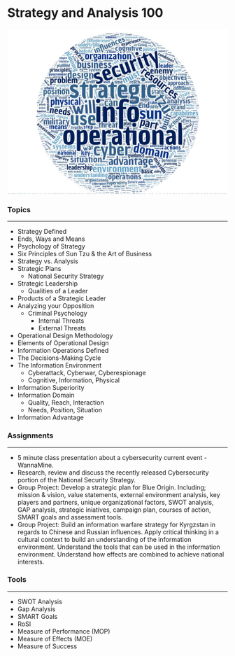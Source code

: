 # Strategy and Analysis 100

![alt text](../images/str100wc.jpg "Aggregated From Lesson Files")


### Topics
------

* Strategy Defined
* Ends, Ways and Means
* Psychology of Strategy
* Six Principles of Sun Tzu & the Art of Business
* Strategy vs. Analysis
* Strategic Plans
    * National Security Strategy
* Strategic Leadership
    * Qualities of a Leader
* Products of a Strategic Leader
* Analyzing your Opposition
    * Criminal Psychology
        * Internal Threats
        * External Threats
* Operational Design Methodology
* Elements of Operational Design
* Information Operations Defined
* The Decisions-Making Cycle
* The Information Environment
    * Cyberattack, Cyberwar, Cyberespionage
    * Cognitive, Information, Physical
* Information Superiority
* Information Domain
    * Quality, Reach, Interaction
    * Needs, Position, Situation
* Information Advantage


### Assignments
------

* 5 minute class presentation about a cybersecurity current event - WannaMine.
* Research, review and discuss the recently released Cybersecurity portion of the National Security Strategy.
* Group Project: Develop a strategic plan for Blue Origin. Including; mission & vision, value statements, external environment analysis, key players and partners, unique organizational factors, SWOT analysis, GAP analysis, strategic iniatives, campaign plan, courses of action, SMART goals and assessment tools.
* Group Project: Build an information warfare strategy for Kyrgzstan in regards to Chinese and Russian influences. Apply critical thinking in a cultural context to build an understanding of the information environment. Understand the tools that can be used in the information environment. Understand how effects are combined to achieve national interests. 


### Tools
------

* SWOT Analysis
* Gap Analysis
* SMART Goals 
* RoSI
* Measure of Performance (MOP)
* Measure of Effects (MOE)
* Measure of Success    
